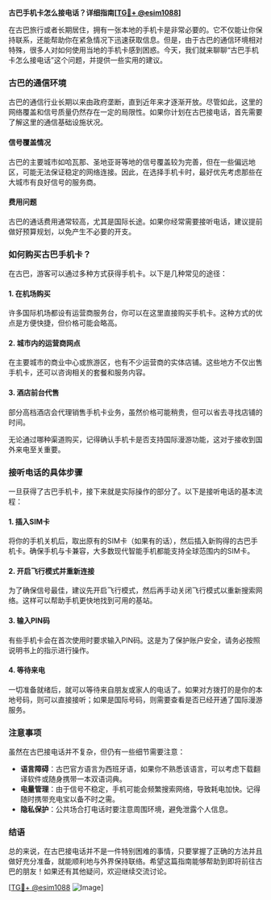 **古巴手机卡怎么接电话？详细指南[[TG💪+ @esim1088](https://t.me/s/esim1088)]**

在古巴旅行或者长期居住，拥有一张本地的手机卡是非常必要的。它不仅能让你保持联系，还能帮助你在紧急情况下迅速获取信息。但是，由于古巴的通信环境相对特殊，很多人对如何使用当地的手机卡感到困惑。今天，我们就来聊聊“古巴手机卡怎么接电话”这个问题，并提供一些实用的建议。

### 古巴的通信环境

古巴的通信行业长期以来由政府垄断，直到近年来才逐渐开放。尽管如此，这里的网络覆盖和信号质量仍然存在一定的局限性。如果你计划在古巴接电话，首先需要了解这里的通信基础设施状况。

#### 信号覆盖情况
古巴的主要城市如哈瓦那、圣地亚哥等地的信号覆盖较为完善，但在一些偏远地区，可能无法保证稳定的网络连接。因此，在选择手机卡时，最好优先考虑那些在大城市有良好信号的服务商。

#### 费用问题
古巴的通话费用通常较高，尤其是国际长途。如果你经常需要接听电话，建议提前做好预算规划，以免产生不必要的开支。

### 如何购买古巴手机卡？

在古巴，游客可以通过多种方式获得手机卡。以下是几种常见的途径：

#### 1. 在机场购买
许多国际机场都设有运营商服务台，你可以在这里直接购买手机卡。这种方式的优点是方便快捷，但价格可能会略高。

#### 2. 城市内的运营商网点
在主要城市的商业中心或旅游区，也有不少运营商的实体店铺。这些地方不仅出售手机卡，还可以咨询相关的套餐和服务内容。

#### 3. 酒店前台代售
部分高档酒店会代理销售手机卡业务，虽然价格可能稍贵，但可以省去寻找店铺的时间。

无论通过哪种渠道购买，记得确认手机卡是否支持国际漫游功能，这对于接收到国外来电至关重要。

### 接听电话的具体步骤

一旦获得了古巴手机卡，接下来就是实际操作的部分了。以下是接听电话的基本流程：

#### 1. 插入SIM卡
将你的手机关机后，取出原有的SIM卡（如果有的话），然后插入新购得的古巴手机卡。确保手机与卡兼容，大多数现代智能手机都能支持全球范围内的SIM卡。

#### 2. 开启飞行模式并重新连接
为了确保信号最佳，建议先开启飞行模式，然后再手动关闭飞行模式以重新搜索网络。这样可以帮助手机更快地找到可用的基站。

#### 3. 输入PIN码
有些手机卡会在首次使用时要求输入PIN码。这是为了保护账户安全，请务必按照说明书上的指示进行操作。

#### 4. 等待来电
一切准备就绪后，就可以等待来自朋友或家人的电话了。如果对方拨打的是你的本地号码，则可以直接接听；如果是国际号码，则需要查看是否已经开通了国际漫游服务。

### 注意事项

虽然在古巴接电话并不复杂，但仍有一些细节需要注意：

- **语言障碍**：古巴官方语言为西班牙语，如果你不熟悉该语言，可以考虑下载翻译软件或随身携带一本双语词典。
- **电量管理**：由于信号不稳定，手机可能会频繁搜索网络，导致耗电加快。记得随时携带充电宝以备不时之需。
- **隐私保护**：公共场合打电话时要注意周围环境，避免泄露个人信息。

### 结语

总的来说，在古巴接电话并不是一件特别困难的事情，只要掌握了正确的方法并且做好充分准备，就能顺利地与外界保持联络。希望这篇指南能够帮助到即将前往古巴的朋友！如果还有其他疑问，欢迎继续交流讨论。

[[TG💪+ @esim1088](https://t.me/s/esim1088) ![Image](https://i.postimg.cc/4NQfJmqS/Snipaste-2025-05-13-00-14-12.png)]